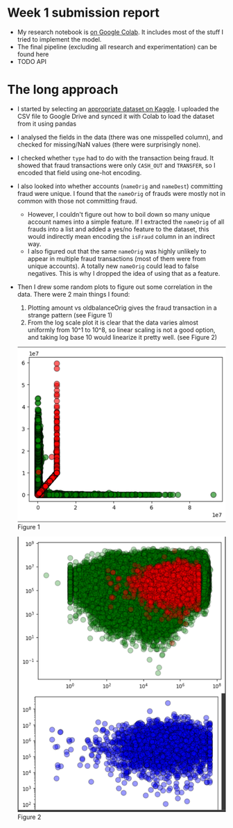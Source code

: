 # Week 1 submission report

- My research notebook is [on Google Colab](https://colab.research.google.com/drive/1VPrcj25Ie4X7XN7XucYMObkKzKjGpkht?usp=sharing). It includes most of the stuff I tried to implement the model.
- The final pipeline (excluding all research and experimentation) can be found here
- TODO API

# The long approach
- I started by selecting an [appropriate dataset on Kaggle](https://www.kaggle.com/datasets/ealaxi/paysim1). I uploaded the CSV file to Google Drive and synced it with Colab to load the dataset from it using pandas
- I analysed the fields in the data (there was one misspelled column), and checked for missing/NaN values (there were surprisingly none).
- I checked whether `type` had to do with the transaction being fraud. It showed that fraud transactions were only `CASH_OUT` and `TRANSFER`, so I encoded that field using one-hot encoding.
- I also looked into whether accounts (`nameOrig` and `nameDest`) committing fraud were unique. I found that the `nameOrig` of frauds were mostly not in common with those not committing fraud.
  - However, I couldn't figure out how to boil down so many unique account names into a simple feature. If I extracted the `nameOrig` of all frauds into a list and added a yes/no feature to the dataset, this would indirectly mean encoding the `isFraud` column in an indirect way.
  - I also figured out that the same `nameOrig` was highly unlikely to appear in multiple fraud transactions (most of them were from unique accounts). A totally new `nameOrig` could lead to false negatives. This is why I dropped the idea of using that as a feature.
- Then I drew some random plots to figure out some correlation in the data. There were 2 main things I found:
  1) Plotting amount vs oldbalanceOrig gives the fraud transaction in a strange pattern (see Figure 1)
  2) From the log scale plot it is clear that the data varies almost uniformly from 10^1 to 10^8, so linear scaling is not a good option, and taking log base 10 would linearize it pretty well. (see Figure 2)

  ![](https://raw.githubusercontent.com/0xDevansh/winter-of-code-2024/refs/heads/main/machine-learning/week-1/images/strange_relation.png)
  Figure 1

  ![](https://raw.githubusercontent.com/0xDevansh/winter-of-code-2024/refs/heads/main/machine-learning/week-1/images/log_scale_graphs.png)
  Figure 2